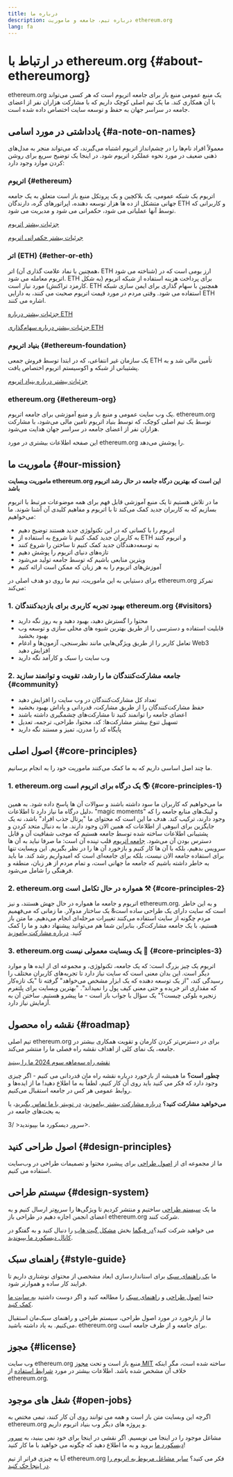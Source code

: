 ```yaml
---
title: درباره ما
description: درباره تیم، جامعه و ماموریت ethereum.org
lang: fa
---
```


# در ارتباط با ethereum.org {#about-ethereumorg}

ethereum.org یک منبع عمومی منبع باز برای جامعه اتریوم است که هر کسی می‌تواند با آن همکاری کند. ما یک تیم اصلی کوچک داریم که با مشارکت هزاران نفر از اعضای جامعه در سراسر جهان به حفظ و توسعه سایت اختصاص داده شده است.

## یادداشتی در مورد اسامی {#a-note-on-names}

معمولاً افراد نام‌ها را در چشم‌انداز اتریوم اشتباه می‌گیرند، که می‌تواند منجر به مدل‌های ذهنی ضعیف در مورد نحوه عملکرد اتریوم شود. در اینجا یک توضیح سریع برای روشن کردن موارد وجود دارد:

### اتریوم {#ethereum}

اتریوم یک شبکه عمومی، یک بلاکچین و یک پروتکل منبع باز است متعلق به یک جامعه جهانی متشکل از ده ها هزار توسعه دهنده، اپراتورهای گره، دارندگان ETH و کاربرانی که توسط آنها عملیاتی می شود، حکمرانی می شود و مدیریت می شود.

[جزئیات بیشتر اتریوم](/what-is-ethereum/)

[جرئیات بیشتر حکمرانی اتریوم](/governance/)

### اتر (ETH) {#ether-or-eth}

اتر (همچنین با نماد علامت گذاری آن، ETH شناخته می شود) ارز بومی است که در اتریوم معامله می شود. ETH برای پرداخت هزینه استفاده از شبکه اتریوم (به شکل کارمزد تراکنش) مورد نیاز است. ETH همچنین با سهام گذاری برای ایمن سازی شبکه  استفاده می شود. وقتی مردم در مورد قیمت اتریوم صحبت می کنند، به دارایی ETH اشاره می کنند.

[جزئیات بیشتر درباره ETH](/eth/)

[جزئیات بیشتر درباره سهام‌گذاری ETH](/staking/)

### بنیاد اتریوم {#ethereum-foundation}

یک سازمان غیر انتفاعی، که در ابتدا توسط فروش جمعی ETH تأمین مالی شد و به پشتیبانی از شبکه و اکوسیستم اتریوم اختصاص یافت.

[جزئیات بیشتر درباره بنیاد اتریوم](/foundation/)

### ethereum.org {#ethereum-org}

یک وب سایت عمومی و منبع باز و منبع آموزشی برای جامعه اتریوم. ethereum.org توسط یک تیم اصلی کوچک، که توسط بنیاد اتریوم تامین مالی می‌شود، با مشارکت هزاران نفر از اعضای جامعه در سراسر جهان هدایت می‌شود.

این صفحه اطلاعات بیشتری در مورد ethereum.org را پوشش می‌دهد.

## ماموریت ما {#our-mission}

**ماموریت وبسایت ethereum.org این است که بهترین درگاه جامعه در حال رشد اتریوم باشد**

ما در تلاش هستیم تا یک منبع آموزشی قابل فهم برای همه موضوعات مرتبط با اتریوم بسازیم که به کاربران جدید کمک می‌کند تا با اتریوم و مفاهیم کلیدی آن آشنا شوند. ما می‌خواهیم:

- اتریوم را با کسانی که در این تکنولوژی جدید هستند توضیح دهیم
- به کاربران جدید کمک کنیم تا شروع به استفاده از ETH و اتریوم کنند
- به توسعه‌دهندگان جدید کمک کنیم تا ساختن را شروع کنند
- تازه‌های دنیای اتریوم را پوشش دهیم
- ویترین منابعی باشیم که توسط جامعه تولید می‌شود
- آموزش‌های اتریوم را به هر زبان که ممکن است ارائه کنیم

برای دستیابی به این ماموریت، تیم ما روی دو هدف اصلی در ethereum.org تمرکز می‌کند:

### 1. بهبود تجربه کاربری برای بازدیدکنندگان ethereum.org {#visitors}

- محتوا را گسترش دهید، بهبود دهید و به روز نگه دارید
- قابلیت استفاده و دسترسی را از طریق بهترین شیوه های محلی سازی و توسعه وب بهبود بخشید
- تعامل کاربر را از طریق ویژگی‌هایی مانند نظرسنجی، آزمون‌ها و ادغام Web3 افزایش دهید
- وب سایت را سبک و کارآمد نگه دارید

### 2. جامعه مشارکت‌کنندگان ما را رشد، تقویت و توانمند سازید {#community}

- تعداد کل مشارکت‌کنندگان در وب سایت را افزایش دهید
- حفظ مشارکت‌کنندگان را از طریق مشارکت، قدردانی و پاداش بهبود بخشید
- اعضای جامعه را توانمند کنید تا مشارکت‌های چشمگیری داشته باشند
- تسهیل تنوع بیشتر مشارکت‌ها: کد، محتوا، طراحی، ترجمه، تعدیل
- پایگاه کد را مدرن، تمیز و مستند نگه دارید

## اصول اصلی {#core-principles}

ما چند اصل اساسی داریم که به ما کمک می‌کنند ماموریت خود را به انجام برسانیم.

### 1. ethereum.org یک درگاه برای اتریوم است 🌎 {#core-principles-1}

ما می‌خواهیم که کاربران ما سود داشته باشند و سوالات آن ها پاسخ داده شود. به همین دلیل درگاه ما نیاز دارد تا اطلاعات، "magic moments" و لینک‌های منابع جامعه را که وجود دارند، ترکیب کند. هدف ما این است که محتوای ما "پرتال جذب افراد" باشد، نه یک جایگزین برای انبوهی از اطلاعات که همین الان وجود دارند. ما به دنبال متحد کردن و پشتیبانی اطلاعات ساخته شده توسط جامعه هستیم که موجب شفافیت آن و قابل دسترس بودن آن می‌شود. [جامعه اتریوم](/community/) قلب تپنده آن است: ما صرفا نباید به آن ها سرویس بدهیم، بلکه با آن ها کار کنیم و بازخورد آن ها را در نظر بگیریم. این وبسایت تنها برای استفاده جامعه الان نیست، بلکه برای جامعه‌ای است که امیدواریم رشد کند. ما باید به خاطر داشته باشیم که جامعه ما جهانی است، و تمام مردم از هر زبان، منطقه و فرهنگی را شامل می‌شود.

### 2. ethereum.org همواره در حال تکامل است ⚒ {#core-principles-2}

اتریوم و جامعه ما همواره در حال جهش هستند، و نیز ethereum.org. و به این خاطر است که سایت دارای یک طراحی ساده است& یک ساختار مدولار. ما زمانی که می‌فهمیم مردم چگونه از سایت استفاده می‌کنند تغییرات مرحله‌ای انجام می‌دهیم. ما متن باز هستیم، با یک جامعه مشارکت‌گر، بنابراین شما هم می‌توانید پیشنهاد دهید و ما را کمک کنید. [درباره مشارکت بیاموزید](/contributing/)

### 3. ethereum.org یک وبسایت معمولی نیست 🦄 {#core-principles-3}

اتریوم یک چیز بزرگ است: که یک جامعه، تکنولوژی، و مجموعه ای از ایده ها و موارد دیگر است. این بدان معنی است که سایت نیاز دارد تا تجربه‌های کاربران مختلف را رسیدگی کند، "از یک توسعه دهنده که یک ابزار مشخص می‌خواهد" گرفته تا "یک تازه‌کار که مقداری اتر خریده و حتی معنی کیف پول را نمیداند". "بهترین وبسایت برای پلتفرم زنجیره بلوکی چیست؟" یک سؤال با جواب باز است - ما پیشرو هستیم. ساختن آن به آزمایش نیاز دارد.

## نقشه راه محصول {#roadmap}

تیم اصلی ethereum.org برای در دسترس‌تر کردن کارمان و تقویت همکاری بیشتر در جامعه، یک نمای کلی از اهداف نقشه راه فصلی ما را منتشر می‌کند.

[نقشه راه سه‌ماهه سوم 2024 ما را ببینید](https://github.com/ethereum/ethereum-org-website/issues/13399)

**چطور است؟** ما همیشه از بازخورد درباره نقشه راه مان قدردانی می کنیم - اگر چیزی وجود دارد که فکر می کنید باید روی آن کار کنیم، لطفاً به ما اطلاع دهید! ما از ایده‌ها و روابط عمومی هر کس در جامعه استقبال می‌کنیم.

**می‌خواهید مشارکت کنید؟** [درباره مشارکت بیشتر بیاموزید](/contributing/)، [در توییتر با ما تماس بگیرید](https://twitter.com/ethdotorg)، یا به بحث‌های جامعه در

سرور دیسکورد ما بپیوندید< /3>.</p> 



## اصول طراحی کنید {#design-principles}

ما از مجموعه ای از [اصول طراحی](/contributing/design-principles/) برای پیشبرد محتوا و تصمیمات طراحی در وب‌سایت استفاده می کنیم.



## سیستم طراحی {#design-system}

ما یک [سیستم طراحی](https://www.figma.com/file/NrNxGjBL0Yl1PrNrOT8G2B/ethereum.org-Design-System?node-id=0%3A1&t=QBt9RkhpPqzE3Aa6-1) ساختیم و منتشر کردیم تا ویژگی‌ها را سریع‌تر ارسال کنیم و به اعضای انجمن اجازه دهیم در طراحی باز ethereum.org شرکت کنند.

می خواهید شرکت کنید؟[در فیگما](https://www.figma.com/file/NrNxGjBL0Yl1PrNrOT8G2B/ethereum.org-Design-System) بخش [مشکل گیت هاب](https://github.com/ethereum/ethereum-org-website/issues/6284) را دنبال کنید و به گفتگو در [ کانال دیسکورد ما بپیوندید](https://discord.gg/ethereum-org).



## راهنمای سبک {#style-guide}

ما [یک راهنمای سبک](/contributing/style-guide/) برای استانداردسازی ابعاد مشخصی از محتوای نوشتاری داریم تا فرایند کار ساده و هموارتر شود.

حتما [اصول طراحی](/contributing/design-principles/) و [راهنمای سبک](/contributing/style-guide/) را مطالعه کنید و اگر دوست داشتید [به سایت ما کمک کنید](/contributing/).

ما از بازخورد در مورد اصول طراحی، سیستم طراحی و راهنمای سبک‌مان استقبال می‌کنیم. به یاد داشته باشید، ethereum.org برای جامعه و از طرف جامعه است.



## مجوز {#license}

وب سایت ethereum.org منبع باز است و تحت [مجوز MIT](https://github.com/ethereum/ethereum-org-website/blob/dev/LICENSE) ساخته شده است، مگر اینکه خلاف آن مشخص شده باشد. اطلاعات بیشتر در مورد [شرایط استفاده](/terms-of-use/) از ethereum.org.



## شغل های موجود {#open-jobs}

اگرچه این وبسایت متن باز است و همه می توانند روی آن کار کنند، تیمی مختص به ethereum.org و پروژه های دیگر وب بنیاد اتریوم داریم.

مشاغل موجود را در اینجا می نویسیم. اگر نقشی در اینجا برای خود نمی بینید، به [سرور دیسکورد ما](https://discord.gg/ethereum-org) بروید و به ما اطلاع دهید که چگونه می خواهید با ما کار کنید!

آیا به چیزی فراتر از تیم ethereum.org فکر می کنید؟ [سایر مشاغل مربوط به اتریوم را در اینجا چک کنید](/community/get-involved/#ethereum-jobs/).
